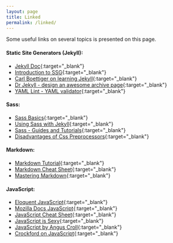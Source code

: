 ```yaml
---
layout: page
title: Linked
permalink: /linked/
---
```


Some useful links on several topics is presented on this page.

#### Static Site Generators (Jekyll):

- [Jekyll Doc](http://jekyllrb.com//){:target="_blank"}
- [Introduction to SSG](https://davidwalsh.name/introduction-static-site-generators){:target="_blank"}
- [Carl Boettiger on learning Jekyll](http://www.carlboettiger.info/2012/12/30/learning-jekyll.html){:target="_blank"}
- [Dr Jekyll - design an awesome archive page](http://schoewilliam.fr/2015/02/10/jekyll-pro-tip-awesome-archive-page.html){:target="_blank"}
- [YAML Lint - YAML validator](http://www.yamllint.com/){:target="_blank"}
                                                              
#### Sass:

- [Sass Basics](http://sass-lang.com/guide){:target="_blank"}
- [Using Sass with Jekyll](http://markdotto.com/2014/09/25/sass-and-jekyll/){:target="_blank"}
- [Sass - Guides and Tutorials](http://thesassway.com/guides){:target="_blank"}
- [Disadvantages of Css Preprocessors](http://adamsilver.io/articles/the-disadvantages-of-css-preprocessors/){:target="_blank"}

#### Markdown:

- [Markdown Tutorial](http://markdowntutorial.com/){:target="_blank"}
- [Markdown Cheat Sheet](http://scottboms.com/downloads/documentation/markdown_cheatsheet.pdf){:target="_blank"}
- [Mastering Markdown](https://guides.github.com/features/mastering-markdown/){:target="_blank"}

#### JavaScript:

- [Eloquent JavaScript](http://eloquentjavascript.net/){:target="_blank"}
- [Mozilla Docs JavaScript](https://developer.mozilla.org/en-US/docs/Web/JavaScript){:target="_blank"}
- [JavaScript Cheat Sheet](http://overapi.com/javascript/){:target="_blank"}
- [JavaScript is Sexy](http://javascriptissexy.com/){:target="_blank"}
- [JavaScript by Angus Croll](https://javascriptweblog.wordpress.com/){:target="_blank"}
- [Crockford on JavaScript](https://www.youtube.com/watch?v=JxAXlJEmNMg){:target="_blank"}

